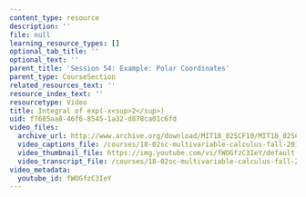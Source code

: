 ```yaml
---
content_type: resource
description: ''
file: null
learning_resource_types: []
optional_tab_title: ''
optional_text: ''
parent_title: 'Session 54: Example: Polar Coordinates'
parent_type: CourseSection
related_resources_text: ''
resource_index_text: ''
resourcetype: Video
title: Integral of exp(-x<sup>2</sup>)
uid: f7685aa8-46f6-8545-1a32-d878ca01c6fd
video_files:
  archive_url: http://www.archive.org/download/MIT18_02SCF10/MIT18_02SCF10Rec_37_300k.mp4
  video_captions_file: /courses/18-02sc-multivariable-calculus-fall-2010/ab32ec1d51aa5e44b8dc240727b92e98_fWOGfzC3IeY.vtt
  video_thumbnail_file: https://img.youtube.com/vi/fWOGfzC3IeY/default.jpg
  video_transcript_file: /courses/18-02sc-multivariable-calculus-fall-2010/9b198570a1bd7024149f53eb11b06bc1_fWOGfzC3IeY.pdf
video_metadata:
  youtube_id: fWOGfzC3IeY
---
```

